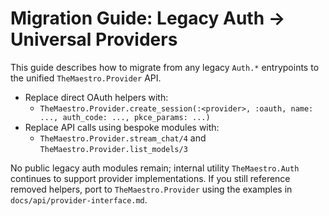 # Migration Guide: Legacy Auth → Universal Providers

This guide describes how to migrate from any legacy `Auth.*` entrypoints to the
unified `TheMaestro.Provider` API.

- Replace direct OAuth helpers with:
  - `TheMaestro.Provider.create_session(:<provider>, :oauth, name: ..., auth_code: ..., pkce_params: ...)`
- Replace API calls using bespoke modules with:
  - `TheMaestro.Provider.stream_chat/4` and `TheMaestro.Provider.list_models/3`

No public legacy auth modules remain; internal utility `TheMaestro.Auth` continues
to support provider implementations. If you still reference removed helpers,
port to `TheMaestro.Provider` using the examples in `docs/api/provider-interface.md`.

